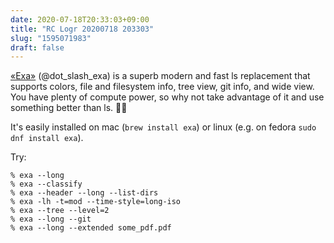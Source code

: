 ```yaml
---
date: 2020-07-18T20:33:03+09:00
title: "RC Logr 20200718 203303"
slug: "1595071983"
draft: false
---
```


[«Exa»](https://the.exa.website/) (@dot_slash_exa) is a superb modern and fast ls replacement that supports colors, file and filesystem info, tree view, git info, and wide view. You have plenty of compute power, so why not take advantage of it and use something better than ls. 🤖💌

It's easily installed on mac (`brew install exa`) or linux (e.g. on fedora `sudo dnf install exa`). 

Try: 

```
% exa --long
% exa --classify
% exa --header --long --list-dirs
% exa -lh -t=mod --time-style=long-iso 
% exa --tree --level=2
% exa --long --git
% exa --long --extended some_pdf.pdf
```
